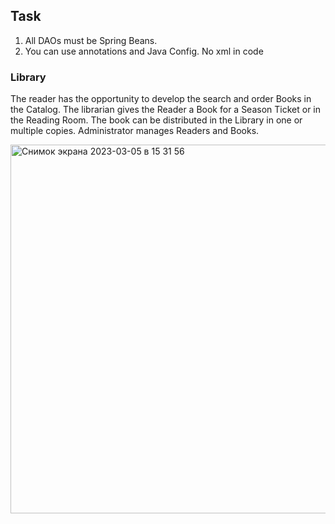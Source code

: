 ## **Task**

1. All DAOs must be Spring Beans.
2. You can use annotations and Java Config. No xml in code
### **Library**

The reader has the opportunity to develop the search and order Books in the Catalog. The librarian gives the Reader a
Book for a Season Ticket or in the Reading Room. The book can be distributed in the Library in one or multiple copies.
Administrator manages Readers and Books.


<img width="590" alt="Снимок экрана 2023-03-05 в 15 31 56" src="https://user-images.githubusercontent.com/72652915/222960652-7179642d-93cb-4e58-8378-73b32effeb1a.png">